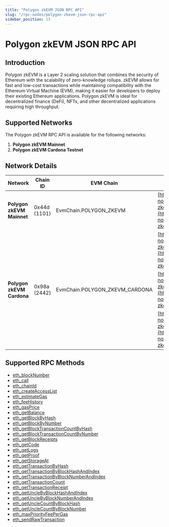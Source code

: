 ```yaml
---
title: "Polygon zkEVM JSON RPC API"
slug: "/rpc-nodes/polygon-zkevm-json-rpc-api"
sidebar_position: 13
---
```


# Polygon zkEVM JSON RPC API

## Introduction

Polygon zkEVM is a Layer 2 scaling solution that combines the security of Ethereum with the scalability of zero-knowledge rollups. zkEVM allows for fast and low-cost transactions while maintaining compatibility with the Ethereum Virtual Machine (EVM), making it easier for developers to deploy their existing Ethereum applications. Polygon zkEVM is ideal for decentralized finance (DeFi), NFTs, and other decentralized applications requiring high throughput.

## Supported Networks

The Polygon zkEVM RPC API is available for the following networks:

1. **Polygon zkEVM Mainnet**
2. **Polygon zkEVM Cardona Testnet**

## Network Details

| Network                   | Chain ID     | EVM Chain                      | RPC URLs                                                                                                         |
| ------------------------- | ------------ | ------------------------------ | ---------------------------------------------------------------------------------------------------------------- |
| **Polygon zkEVM Mainnet** | 0x44d (1101) | EvmChain.POLYGON_ZKEVM         | [https://site1.moralis-nodes.com/polygon-zkevm/](https://site1.moralis-nodes.com/polygon-zkevm/)                 |
|                           |              |                                | [https://site2.moralis-nodes.com/polygon-zkevm/](https://site2.moralis-nodes.com/polygon-zkevm/)                 |
| **Polygon zkEVM Cardona** | 0x98a (2442) | EvmChain.POLYGON_ZKEVM_CARDONA | [https://site1.moralis-nodes.com/polygon-zkevm-cardona/](https://site1.moralis-nodes.com/polygon-zkevm-cardona/) |
|                           |              |                                | [https://site2.moralis-nodes.com/polygon-zkevm-cardona/](https://site2.moralis-nodes.com/polygon-zkevm-cardona/) |

## Supported RPC Methods

<ul>
  <li><a href="/rpc-nodes/reference/eth_blockNumber">eth_blockNumber</a></li>
  <li><a href="/rpc-nodes/reference/eth_call">eth_call</a></li>
  <li><a href="/rpc-nodes/reference/eth_chainId">eth_chainId</a></li>
  <li><a href="/rpc-nodes/reference/eth_createAccessList">eth_createAccessList</a></li>
  <li><a href="/rpc-nodes/reference/eth_estimateGas">eth_estimateGas</a></li>
  <li><a href="/rpc-nodes/reference/eth_feeHistory">eth_feeHistory</a></li>
  <li><a href="/rpc-nodes/reference/eth_gasPrice">eth_gasPrice</a></li>
  <li><a href="/rpc-nodes/reference/eth_getBalance">eth_getBalance</a></li>
  <li><a href="/rpc-nodes/reference/eth_getBlockByHash">eth_getBlockByHash</a></li>
  <li><a href="/rpc-nodes/reference/eth_getBlockByNumber">eth_getBlockByNumber</a></li>
  <li><a href="/rpc-nodes/reference/eth_getBlockTransactionCountByHash">eth_getBlockTransactionCountByHash</a></li>
  <li><a href="/rpc-nodes/reference/eth_getBlockTransactionCountByNumber">eth_getBlockTransactionCountByNumber</a></li>
  <li><a href="/rpc-nodes/reference/eth_getBlockReceipts">eth_getBlockReceipts</a></li>
  <li><a href="/rpc-nodes/reference/eth_getCode">eth_getCode</a></li>
  <li><a href="/rpc-nodes/reference/eth_getLogs">eth_getLogs</a></li>
  <li><a href="/rpc-nodes/reference/eth_getProof">eth_getProof</a></li>
  <li><a href="/rpc-nodes/reference/eth_getStorageAt">eth_getStorageAt</a></li>
  <li><a href="/rpc-nodes/reference/eth_getTransactionByHash">eth_getTransactionByHash</a></li>
  <li><a href="/rpc-nodes/reference/eth_getTransactionByBlockHashAndIndex">eth_getTransactionByBlockHashAndIndex</a></li>
  <li><a href="/rpc-nodes/reference/eth_getTransactionByBlockNumberAndIndex">eth_getTransactionByBlockNumberAndIndex</a></li>
  <li><a href="/rpc-nodes/reference/eth_getTransactionCount">eth_getTransactionCount</a></li>
  <li><a href="/rpc-nodes/reference/eth_getTransactionReceipt">eth_getTransactionReceipt</a></li>
  <li><a href="/rpc-nodes/reference/eth_getUncleByBlockHashAndIndex">eth_getUncleByBlockHashAndIndex</a></li>
  <li><a href="/rpc-nodes/reference/eth_getUncleByBlockNumberAndIndex">eth_getUncleByBlockNumberAndIndex</a></li>
  <li><a href="/rpc-nodes/reference/eth_getUncleCountByBlockHash">eth_getUncleCountByBlockHash</a></li>
  <li><a href="/rpc-nodes/reference/eth_getUncleCountByBlockNumber">eth_getUncleCountByBlockNumber</a></li>
  <li><a href="/rpc-nodes/reference/eth_maxPriorityFeePerGas">eth_maxPriorityFeePerGas</a></li>
  <li><a href="/rpc-nodes/reference/eth_sendRawTransaction">eth_sendRawTransaction</a></li>
</ul>
